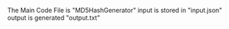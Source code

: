 The Main Code File is "MD5HashGenerator"
input is stored in "input.json" 
output is generated "output.txt" 
